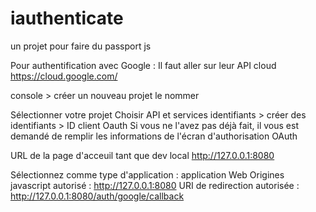 # iauthenticate
un projet pour faire du passport js

Pour authentification avec Google :
Il faut aller sur leur API cloud 
https://cloud.google.com/

console > créer un nouveau projet
le nommer

Sélectionner votre projet
Choisir API et services
identifiants > créer des identifiants > ID client Oauth
Si vous ne l'avez pas déjà fait, il vous est demandé de remplir les informations de l'écran d'authorisation OAuth

URL de la page d'acceuil tant que dev local http://127.0.0.1:8080 

Sélectionnez comme type d'application : application Web
Origines javascript autorisé : http://127.0.0.1:8080
URI de redirection autorisée : http://127.0.0.1:8080/auth/google/callback